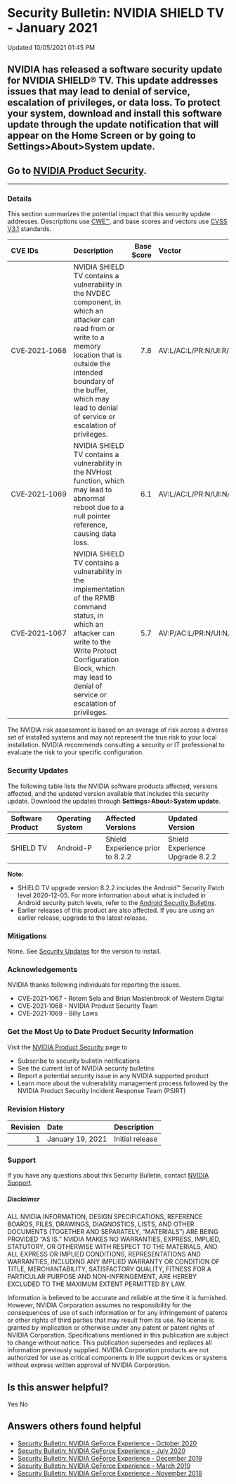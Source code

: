 

Security Bulletin: NVIDIA SHIELD TV - January 2021
==================================================




 Updated 10/05/2021 01:45 PM



NVIDIA has released a software security update for NVIDIA SHIELD® TV. This update addresses issues that may lead to denial of service, escalation of privileges, or data loss. To protect your system, download and install this software update through the update notification that will appear on the Home Screen or by going to Settings>About>System update.
-----------------------------------------------------------------------------------------------------------------------------------------------------------------------------------------------------------------------------------------------------------------------------------------------------------------------------------------------------------------


Go to [NVIDIA Product Security](https://www.nvidia.com/security/).
------------------------------------------------------------------






---




### Details


This section summarizes the potential impact that this security update addresses. Descriptions use [CWE™](https://cwe.mitre.org/), and base scores and vectors use [CVSS V3.1](https://www.first.org/cvss/user-guide) standards.


| CVE IDs | Description | Base Score | Vector |
|:--------------|:---------------------------------------------------------------------------------------------------------------------------------------------------------------------------------------------------------------------------------------------------------|-------------:|:------------------------------------|
| CVE‑2021‑1068 | NVIDIA SHIELD TV contains a vulnerability in the NVDEC component, in which an attacker can read from or write to a memory location that is outside the intended boundary of the buffer, which may lead to denial of service or escalation of privileges. | 7.8 | AV:L/AC:L/PR:N/UI:R/S:U/C:H/I:H/A:H |
| CVE‑2021‑1069 | NVIDIA SHIELD TV contains a vulnerability in the NVHost function, which may lead to abnormal reboot due to a null pointer reference, causing data loss. | 6.1 | AV:L/AC:L/PR:N/UI:N/S:U/C:N/I:L/A:H |
| CVE‑2021‑1067 | NVIDIA SHIELD TV contains a vulnerability in the implementation of the RPMB command status, in which an attacker can write to the Write Protect Configuration Block, which may lead to denial of service or escalation of privileges. | 5.7 | AV:P/AC:L/PR:N/UI:N/S:U/C:L/I:H/A:L |
The NVIDIA risk assessment is based on an average of risk across a diverse set of installed systems and may not represent the true risk to your local installation. NVIDIA recommends consulting a security or IT professional to evaluate the risk to your specific configuration.


### Security Updates


The following table lists the NVIDIA software products affected, versions affected, and the updated version available that includes this security update. Download the updates through **Settings**>**About**>**System update**.


| Software Product | Operating System | Affected Versions | Updated Version |
|:-------------------|:-------------------|:---------------------------------|:--------------------------------|
| SHIELD TV | Android-P | Shield Experience prior to 8.2.2 | Shield Experience Upgrade 8.2.2 |
**Note:**


* SHIELD TV upgrade version 8.2.2 includes the Android™ Security Patch level 2020-12-05. For more information about what is included in Android security patch levels, refer to the [Android Security Bulletins](https://source.android.com/security/bulletin).
* Earlier releases of this product are also affected. If you are using an earlier release, upgrade to the latest release.


### Mitigations


None. See [Security Updates](#security-updates) for the version to install.


### Acknowledgements


NVIDIA thanks following individuals for reporting the issues.


* CVE‑2021‑1067 - Rotem Sela and Brian Mastenbrook of Western Digital
* CVE‑2021‑1068 - NVIDIA Product Security Team
* CVE‑2021‑1069 - Billy Laws


### Get the Most Up to Date Product Security Information


Visit the [NVIDIA Product Security](https://www.nvidia.com/security) page to


* Subscribe to security bulletin notifications
* See the current list of NVIDIA security bulletins
* Report a potential security issue in any NVIDIA supported product
* Learn more about the vulnerability management process followed by the NVIDIA Product Security Incident Response Team (PSIRT)


### Revision History


| Revision | Date | Description |
|-----------:|:-----------------|:----------------|
| 1 | January 19, 2021 | Initial release |
### Support


If you have any questions about this Security Bulletin, contact [NVIDIA Support](https://www.nvidia.com/object/support.html).


##### Disclaimer


ALL NVIDIA INFORMATION, DESIGN SPECIFICATIONS, REFERENCE BOARDS, FILES, DRAWINGS, DIAGNOSTICS, LISTS, AND OTHER DOCUMENTS (TOGETHER AND SEPARATELY, “MATERIALS”) ARE BEING PROVIDED “AS IS.” NVIDIA MAKES NO WARRANTIES, EXPRESS, IMPLIED, STATUTORY, OR OTHERWISE WITH RESPECT TO THE MATERIALS, AND ALL EXPRESS OR IMPLIED CONDITIONS, REPRESENTATIONS AND WARRANTIES, INCLUDING ANY IMPLIED WARRANTY OR CONDITION OF TITLE, MERCHANTABILITY, SATISFACTORY QUALITY, FITNESS FOR A PARTICULAR PURPOSE AND NON-INFRINGEMENT, ARE HEREBY EXCLUDED TO THE MAXIMUM EXTENT PERMITTED BY LAW.


Information is believed to be accurate and reliable at the time it is furnished. However, NVIDIA Corporation assumes no responsibility for the consequences of use of such information or for any infringement of patents or other rights of third parties that may result from its use. No license is granted by implication or otherwise under any patent or patent rights of NVIDIA Corporation. Specifications mentioned in this publication are subject to change without notice. This publication supersedes and replaces all information previously supplied. NVIDIA Corporation products are not authorized for use as critical components in life support devices or systems without express written approval of NVIDIA Corporation.










Is this answer helpful?
-----------------------



Yes
No







Answers others found helpful
----------------------------


* [Security Bulletin: NVIDIA GeForce Experience - October 2020](/app/answers/detail/a_id/5076/related/1)
* [Security Bulletin: NVIDIA GeForce Experience - July 2020](/app/answers/detail/a_id/5038/related/1)
* [Security Bulletin: NVIDIA GeForce Experience - December 2019](/app/answers/detail/a_id/4954/related/1)
* [Security Bulletin: NVIDIA GeForce Experience – March 2019](/app/answers/detail/a_id/4784/related/1)
* [Security Bulletin: NVIDIA GeForce Experience - November 2018](/app/answers/detail/a_id/4740/related/1)








